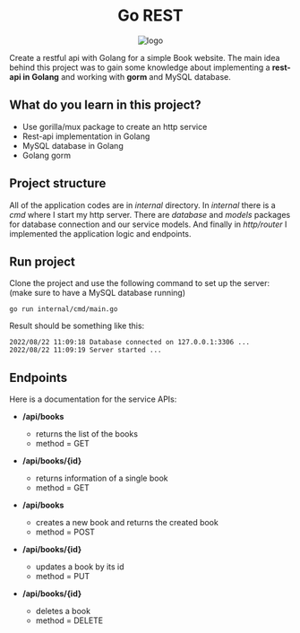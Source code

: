<h1 align="center">
Go REST
</h1>

<p align="center">
  <img src="" alt="logo" />
</p>

Create a restful api with Golang for a simple Book website. The main idea behind this project was to gain some knowledge about implementing a **rest-api in Golang** and working with **gorm** and MySQL database.

## What do you learn in this project?
- Use gorilla/mux package to create an http service
- Rest-api implementation in Golang
- MySQL database in Golang
- Golang gorm

## Project structure
All of the application codes are in _internal_ directory. In _internal_ there is a _cmd_ where I start my http server. 
There are _database_ and _models_ packages for database connection and our service models. And finally in _http/router_ I implemented the application logic and endpoints.

## Run project
Clone the project and use the following command to set up the server: (make sure to have a MySQL database running)
```shell
go run internal/cmd/main.go
```

Result should be something like this:
```shell
2022/08/22 11:09:18 Database connected on 127.0.0.1:3306 ...
2022/08/22 11:09:19 Server started ...
```

## Endpoints
Here is a documentation for the service APIs:
- **/api/books**
  - returns the list of the books
  - method = GET

- **/api/books/{id}**
  - returns information of a single book
  - method = GET

- **/api/books**
  - creates a new book and returns the created book
  - method = POST

- **/api/books/{id}**
  - updates a book by its id 
  - method = PUT

- **/api/books/{id}**
  - deletes a book  
  - method = DELETE
